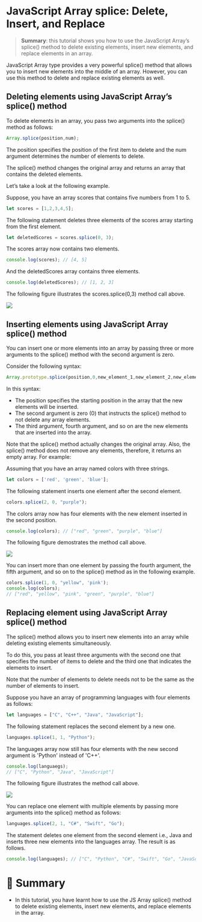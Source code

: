# JavaScript Array splice: Delete, Insert, and Replace

> __Summary__: this tutorial shows you how to use the JavaScript Array’s splice() method to delete existing elements, insert new elements, and replace elements in an array.

JavaScript Array type provides a very powerful splice() method that allows you to insert new elements into the middle of an array. However, you can use this method to delete and replace existing elements as well.

## Deleting elements using JavaScript Array’s splice() method

To delete elements in an array, you pass two arguments into the splice() method as follows:

```js
Array.splice(position,num);
```

The position specifies the position of the first item to delete and the num argument determines the number of elements to delete.

The splice() method changes the original array and returns an array that contains the deleted elements.

Let’s take a look at the following example.

Suppose, you have an array scores that contains five numbers from 1 to 5.

```js
let scores = [1,2,3,4,5];
```

The following statement deletes three elements of the scores array starting from the first element.

```js
let deletedScores = scores.splice(0, 3);
```

The scores array now contains two elements.

```js
console.log(scores); // [4, 5]
```

And the deletedScores array contains three elements.

```js
console.log(deletedScores); // [1, 2, 3]
```

The following figure illustrates the scores.splice(0,3) method call above.

<img src="https://www.javascripttutorial.net/wp-content/uploads/2016/08/JavaScript-Array-Splice-Delete-Example.png">

## Inserting elements using JavaScript Array splice() method

You can insert one or more elements into an array by passing three or more arguments to the splice() method with the second argument is zero.

Consider the following syntax:

```js
Array.prototype.splice(position,0,new_element_1,new_element_2,new_element_3,...);
```

In this syntax:

- The position specifies the starting position in the array that the new elements will be inserted.
- The second argument is zero (0) that instructs the splice() method to not delete any array elements.
- The third argument, fourth argument, and so on are the new elements that are inserted into the array.

Note that the splice() method actually changes the original array. Also, the splice() method does not remove any elements, therefore, it returns an empty array. For example:

Assuming that you have an array named colors with three strings.

```js
let colors = ['red', 'green', 'blue'];
```

The following statement inserts one element after the second element.

```js
colors.splice(2, 0, "purple");
```

The colors array now has four elements with the new element inserted in the second position.

```js
console.log(colors); // ["red", "green", "purple", "blue"]
```

The following figure demostrates the method call above.

<img src="https://www.javascripttutorial.net/wp-content/uploads/2016/08/JavaScript-Array-Splice-Insert-Example.png">

You can insert more than one element by passing the fourth argument, the fifth argument, and so on to the splice() method as in the following example.

```js
colors.splice(1, 0, "yellow", 'pink');
console.log(colors);
// ["red", "yellow", "pink", "green", "purple", "blue"]
```

## Replacing element using JavaScript Array splice() method

The splice() method allows you to insert new elements into an array while deleting existing elements simultaneously.

To do this, you pass at least three arguments with the second one that specifies the number of items to delete and the third one that indicates the elements to insert.

Note that the number of elements to delete needs not to be the same as the number of elements to insert.

Suppose you have an array of programming languages with four elements as follows:

```js
let languages = ["C", "C++", "Java", "JavaScript"];
```

The following statement replaces the second element by a new one.

```js
languages.splice(1, 1, "Python");
```

The languages array now still has four elements with the new second argument is 'Python' instead of 'C++'.

```js
console.log(languaegs);
// ["C", "Python", "Java", "JavaScript"]
```

The following figure illustrates the method call above.

<img src="https://www.javascripttutorial.net/wp-content/uploads/2016/08/JavaScript-Array-Splice-Replace-Example.png">

You can replace one element with multiple elements by passing more arguments into the splice() method as follows:

```js
languages.splice(2, 1, "C#", "Swift", "Go");
```

The statement deletes one element from the second element i.e., Java and inserts three new elements into the languages array. The result is as follows.

```js
console.log(languages); // ["C", "Python", "C#", "Swift", "Go", "JavaScript"]
```

# :memo: Summary

- In this tutorial, you have learnt how to use the JS Array splice() method to delete existing elements, insert new elements, and replace elements in the array.
